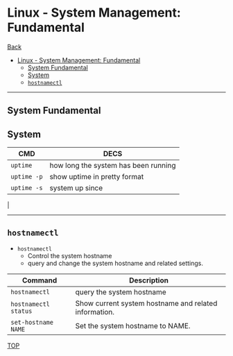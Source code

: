 # Linux - System Management: Fundamental

[Back](../../index.md)

- [Linux - System Management: Fundamental](#linux---system-management-fundamental)
  - [System Fundamental](#system-fundamental)
  - [System](#system)
  - [`hostnamectl`](#hostnamectl)

---

## System Fundamental

## System

| CMD         | DECS                                 |
| ----------- | ------------------------------------ |
| `uptime`    | how long the system has been running |
| `uptime -p` | show uptime in pretty format         |
| `uptime -s` | system up since                      |

|

---

## `hostnamectl`

- `hostnamectl`
  - Control the system hostname
  - query and change the system hostname and related settings.

| Command              | Description                                           |
| -------------------- | ----------------------------------------------------- |
| `hostnamectl`        | query the system hostname                             |
| `hostnamectl status` | Show current system hostname and related information. |
| `set-hostname NAME`  | Set the system hostname to NAME.                      |

[TOP](#linux---program-fundamental)
